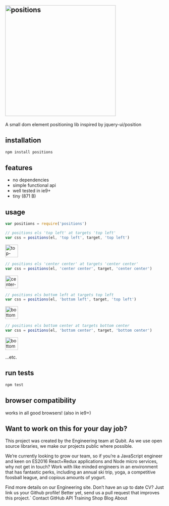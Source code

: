 ## <img width="350" alt="positions" src="https://cloud.githubusercontent.com/assets/640611/13756080/1928a892-ea16-11e5-9c36-51dafb47fad4.png">

A small dom element positioning lib inspired by jquery-ui/position

## installation
```js
npm install positions
```

## features
- no dependencies
- simple functional api
- well tested in ie9+
- tiny (871 B)

## usage
```js
var positions = require('positions')
```

```js
// positions els 'top left' at targets 'top left'
var css = positions(el, 'top left', target, 'top left')
```

<img width="40" alt="top-left-top-left" src="https://cloud.githubusercontent.com/assets/640611/13719721/07895ab2-e7f2-11e5-8bee-6e8c74abcc7e.png">

```js
// positions els 'center center' at targets 'center center'
var css = positions(el, 'center center', target, 'center center')
```

<img width="40" alt="center-center-center-center" src="https://cloud.githubusercontent.com/assets/640611/13719719/0788243a-e7f2-11e5-943c-fcc580dbcd3f.png">

```js
// positions els bottom left at targets top left
var css = positions(el, 'bottom left', target, 'top left')
```

<img width="40" alt="bottom-left-top-left" src="https://cloud.githubusercontent.com/assets/640611/13742253/c7cee7d8-e9d2-11e5-8cab-aa8b22c7eecc.png">

```js
// positions els bottom center at targets bottom center
var css = positions(el, 'bottom center', target, 'bottom center')
```

<img width="40" alt="bottom-center-bottom-center" src="https://cloud.githubusercontent.com/assets/640611/13719722/0789dc9e-e7f2-11e5-9353-6cba4cd5c7ab.png">


...etc.


## run tests
```js
npm test
```

## browser compatibility
works in all good browsers! (also in ie9+)


## Want to work on this for your day job?

This project was created by the Engineering team at Qubit. As we use open source libraries, we make our projects public where possible.

We’re currently looking to grow our team, so if you’re a JavaScript engineer and keen on ES2016 React+Redux applications and Node micro services, why not get in touch? Work with like minded engineers in an environment that has fantastic perks, including an annual ski trip, yoga, a competitive foosball league, and copious amounts of yogurt.

Find more details on our Engineering site. Don’t have an up to date CV? Just link us your Github profile! Better yet, send us a pull request that improves this project.`
Contact GitHub API Training Shop Blog About
